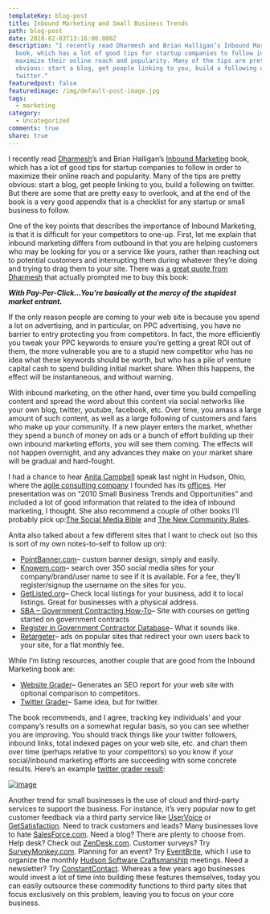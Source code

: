 ```yaml
---
templateKey: blog-post
title: Inbound Marketing and Small Business Trends
path: blog-post
date: 2010-02-03T13:16:00.000Z
description: "I recently read Dharmesh and Brian Halligan’s Inbound Marketing
  book, which has a lot of good tips for startup companies to follow in order to
  maximize their online reach and popularity. Many of the tips are pretty
  obvious: start a blog, get people linking to you, build a following on
  twitter."
featuredpost: false
featuredimage: /img/default-post-image.jpg
tags:
  - marketing
category:
  - Uncategorized
comments: true
share: true
---
```

I recently read [Dharmesh](http://twitter.com/dharmesh)’s and Brian Halligan’s [Inbound Marketing](http://www.amazon.com/gp/product/0470499311?ie=UTF8&tag=aspalliancecom&linkCode=as2&camp=1789&creative=390957&creativeASIN=0470499311) book, which has a lot of good tips for startup companies to follow in order to maximize their online reach and popularity. Many of the tips are pretty obvious: start a blog, get people linking to you, build a following on twitter. But there are some that are pretty easy to overlook, and at the end of the book is a very good appendix that is a checklist for any startup or small business to follow.

One of the key points that describes the importance of Inbound Marketing, is that it is difficult for your competitors to one-up. First, let me explain that inbound marketing differs from outbound in that you are helping customers who may be looking for you or a service like yours, rather than reaching out to potential customers and interrupting them during whatever they’re doing and trying to drag them to your site. There was [a great quote from Dharmesh](http://onstartups.com/tabid/3339/bid/10807/Startups-How-To-Build-A-Barrier-To-Entry-With-Inbound-Marketing.aspx) that actually prompted me to buy this book:

***With Pay-Per-Click…You’re basically at the mercy of the stupidest market entrant.***

If the only reason people are coming to your web site is because you spend a lot on advertising, and in particular, on PPC advertising, you have no barrier to entry protecting you from competitors. In fact, the more efficiently you tweak your PPC keywords to ensure you’re getting a great ROI out of them, the more vulnerable you are to a stupid new competitor who has no idea what these keywords should be worth, but who has a pile of venture capital cash to spend building initial market share. When this happens, the effect will be instantaneous, and without warning.

With inbound marketing, on the other hand, over time you build compelling content and spread the word about this content via social networks like your own blog, twitter, youtube, facebook, etc. Over time, you amass a large amount of such content, as well as a large following of customers and fans who make up your community. If a new player enters the market, whether they spend a bunch of money on ads or a bunch of effort building up their own inbound marketing efforts, you will see them coming. The effects will not happen overnight, and any advances they make on your market share will be gradual and hard-fought.

I had a chance to hear [Anita Campbell](http://smallbiztrends.com/) speak last night in Hudson, Ohio, where the [agile consulting company](http://nimblepros.com/) I founded has its [offices](http://distinctivespacesllc.com/). Her presentation was on “2010 Small Business Trends and Opportunities” and included a lot of good information that related to the idea of inbound marketing, I thought. She also recommend a couple of other books I’ll probably pick up:[The Social Media Bible](http://www.amazon.com/gp/product/0470411554?ie=UTF8&tag=aspalliancecom&linkCode=as2&camp=1789&creative=390957&creativeASIN=0470411554) and [The New Community Rules](http://www.amazon.com/gp/product/0596156812?ie=UTF8&tag=aspalliancecom&linkCode=as2&camp=1789&creative=390957&creativeASIN=0596156812).

Anita also talked about a few different sites that I want to check out (so this is sort of my own notes-to-self to follow up on):

* [PointBanner.com](http://pointbanner.com/)– custom banner design, simply and easily.
* [Knowem.com](http://knowem.com/)– search over 350 social media sites for your company/brand/user name to see if it is available. For a fee, they’ll register/signup the username on the sites for you.
* [GetListed.org](http://getlisted.org/)– Check local listings for your business, add it to local listings. Great for businesses with a physical address.
* [SBA – Government Contracting How-To](http://www.sba.gov/training/governmentcontracting/index.html)– Site with courses on getting started on government contracts
* [Register in Government Contractor Database](https://www.bpn.gov/ccr/default.aspx)– What it sounds like.
* [Retargeter](http://retargeter.com/)– ads on popular sites that redirect your own users back to your site, for a flat monthly fee.

While I’m listing resources, another couple that are good from the Inbound Marketing book are:

* [Website Grader](http://websitegrader.com/)– Generates an SEO report for your web site with optional comparison to competitors.
* [Twitter Grader](http://twitter.grader.com/)– Same idea, but for twitter.

The book recommends, and I agree, tracking key individuals’ and your company’s results on a somewhat regular basis, so you can see whether you are improving. You should track things like your twitter followers, inbound links, total indexed pages on your web site, etc. and chart them over time (perhaps relative to your competitors) so you know if your social/inbound marketing efforts are succeeding with some concrete results. Here’s an example [twitter grader result](http://twitter.grader.com/ardalis):

[![image](https://stevesmithblog.com/files/media/image/WindowsLiveWriter/InboundMarketingandSmallBusinessTrends_A1E8/image_thumb.png "image")](http://stevesmithblog.com/files/media/image/WindowsLiveWriter/InboundMarketingandSmallBusinessTrends_A1E8/image_2.png)

Another trend for small businesses is the use of cloud and third-party services to support the business. For instance, it’s very popular now to get customer feedback via a third party service like [UserVoice](http://uservoice.com/) or [GetSatisfaction](http://getsatisfaction.com/). Need to track customers and leads? Many businesses love to hate [SalesForce.com](http://salesforce.com/). Need a blog? There are plenty to choose from. Help desk? Check out [ZenDesk.com](http://zendesk.com/). Customer surveys? Try [SurveyMonkey.com](http://surveymonkey.com/). Planning for an event? Try [EventBrite](http://eventbrite.com/), which I use to organize the monthly [Hudson Software Craftsmanship](http://hudsonsc.com/) meetings. Need a newsletter? Try [ConstantContact](http://constantcontact.com/). Whereas a few years ago businesses would invest a lot of time into building these features themselves, today you can easily outsource these commodity functions to third party sites that focus exclusively on this problem, leaving you to focus on your core business.